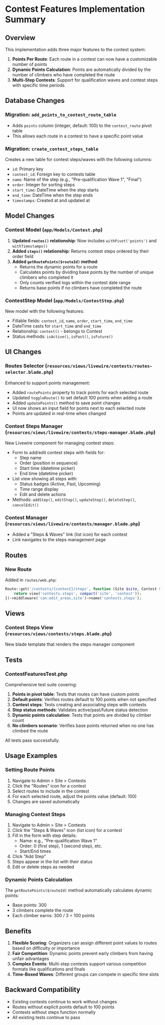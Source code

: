 # Contest Features Implementation Summary

## Overview
This implementation adds three major features to the contest system:

1. **Points Per Route**: Each route in a contest can now have a customizable number of points
2. **Dynamic Points Calculation**: Points are automatically divided by the number of climbers who have completed the route
3. **Multi-Step Contests**: Support for qualification waves and contest steps with specific time periods

## Database Changes

### Migration: `add_points_to_contest_route_table`
- Adds `points` column (integer, default: 100) to the `contest_route` pivot table
- This allows each route in a contest to have a specific point value

### Migration: `create_contest_steps_table`
Creates a new table for contest steps/waves with the following columns:
- `id`: Primary key
- `contest_id`: Foreign key to contests table
- `name`: Name of the step (e.g., "Pre-qualification Wave 1", "Final")
- `order`: Integer for sorting steps
- `start_time`: DateTime when the step starts
- `end_time`: DateTime when the step ends
- `timestamps`: Created at and updated at

## Model Changes

### Contest Model (`app/Models/Contest.php`)
1. **Updated `routes()` relationship**: Now includes `withPivot('points')` and `withTimestamps()`
2. **Added `steps()` relationship**: Returns contest steps ordered by their order field
3. **Added `getRoutePoints($routeId)` method**: 
   - Returns the dynamic points for a route
   - Calculates points by dividing base points by the number of unique climbers who completed it
   - Only counts verified logs within the contest date range
   - Returns base points if no climbers have completed the route

### ContestStep Model (`app/Models/ContestStep.php`)
New model with the following features:
- Fillable fields: `contest_id`, `name`, `order`, `start_time`, `end_time`
- DateTime casts for `start_time` and `end_time`
- Relationship: `contest()` - belongs to Contest
- Status methods: `isActive()`, `isPast()`, `isFuture()`

## UI Changes

### Routes Selector (`resources/views/livewire/contests/routes-selector.blade.php`)
Enhanced to support points management:
- Added `routePoints` property to track points for each selected route
- Updated `toggleRoute()` to set default 100 points when adding a route
- Added `updatePoints()` method to save point changes
- UI now shows an input field for points next to each selected route
- Points are updated in real-time when changed

### Contest Steps Manager (`resources/views/livewire/contests/steps-manager.blade.php`)
New Livewire component for managing contest steps:
- Form to add/edit contest steps with fields for:
  - Step name
  - Order (position in sequence)
  - Start time (datetime picker)
  - End time (datetime picker)
- List view showing all steps with:
  - Status badges (Active, Past, Upcoming)
  - Time range display
  - Edit and delete actions
- Methods: `addStep()`, `editStep()`, `updateStep()`, `deleteStep()`, `cancelEdit()`

### Contest Manager (`resources/views/livewire/contests/manager.blade.php`)
- Added a "Steps & Waves" link (list icon) for each contest
- Link navigates to the steps management page

## Routes

### New Route
Added in `routes/web.php`:
```php
Route::get('/contests/{contest}/steps', function (Site $site, Contest $contest) {
    return view('contests.steps', compact('site', 'contest'));
})->middleware('can:edit_areas,site')->name('contests.steps');
```

## Views

### Contest Steps View (`resources/views/contests/steps.blade.php`)
New blade template that renders the steps manager component

## Tests

### ContestFeaturesTest.php
Comprehensive test suite covering:
1. **Points in pivot table**: Tests that routes can have custom points
2. **Default points**: Verifies routes default to 100 points when not specified
3. **Contest steps**: Tests creating and associating steps with contests
4. **Step status methods**: Validates active/past/future status detection
5. **Dynamic points calculation**: Tests that points are divided by climber count
6. **No climbers scenario**: Verifies base points returned when no one has climbed the route

All tests pass successfully.

## Usage Examples

### Setting Route Points
1. Navigate to Admin > Site > Contests
2. Click the "Routes" icon for a contest
3. Select routes to include in the contest
4. For each selected route, adjust the points value (default: 100)
5. Changes are saved automatically

### Managing Contest Steps
1. Navigate to Admin > Site > Contests
2. Click the "Steps & Waves" icon (list icon) for a contest
3. Fill in the form with step details:
   - Name: e.g., "Pre-qualification Wave 1"
   - Order: 0 (first step), 1 (second step), etc.
   - Start/End times
4. Click "Add Step"
5. Steps appear in the list with their status
6. Edit or delete steps as needed

### Dynamic Points Calculation
The `getRoutePoints($routeId)` method automatically calculates dynamic points:
- Base points: 300
- 3 climbers complete the route
- Each climber earns: 300 / 3 = 100 points

## Benefits

1. **Flexible Scoring**: Organizers can assign different point values to routes based on difficulty or importance
2. **Fair Competition**: Dynamic points prevent early climbers from having unfair advantages
3. **Complex Events**: Multi-step contests support various competition formats like qualifications and finals
4. **Time-Boxed Waves**: Different groups can compete in specific time slots

## Backward Compatibility

- Existing contests continue to work without changes
- Routes without explicit points default to 100 points
- Contests without steps function normally
- All existing tests continue to pass
